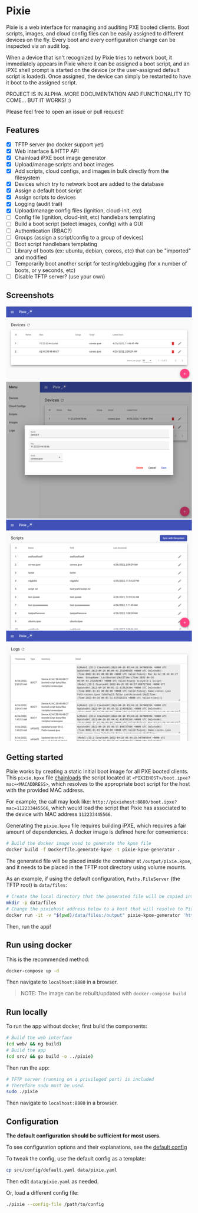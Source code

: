 # Pixie

Pixie is a web interface for managing and auditing PXE booted clients. Boot scripts, images, and cloud config files can be easily assigned to different devices on the fly. Every boot and every configuration change can be inspected via an audit log.

When a device that isn't recognized by Pixie tries to network boot, it immediately appears in Pixie where it can be assigned a boot script, and an iPXE shell prompt is started on the device (or the user-assigned default script is loaded). Once assigned, the device can simply be restarted to have it boot to the assigned script.

PROJECT IS IN ALPHA. MORE DOCUMENTATION AND FUNCTIONALITY TO COME... BUT IT WORKS! :)

Please feel free to open an issue or pull request!

## Features
- [x] TFTP server (no docker support yet)
- [x] Web interface & HTTP API
- [x] Chainload iPXE boot image generator
- [x] Upload/manage scripts and boot images
- [x] Add scripts, cloud configs, and images in bulk directly from the filesystem
- [x] Devices which try to network boot are added to the database
- [x] Assign a default boot script
- [x] Assign scripts to devices
- [x] Logging (audit trail)
- [x] Upload/manage config files (ignition, cloud-init, etc)
- [ ] Config file (ignition, cloud-init, etc) handlebars templating
- [ ] Build a boot script (select images, config) with a GUI
- [ ] Authentication (RBAC?)
- [ ] Groups (assign a script/config to a group of devices)
- [ ] Boot script handlebars templating
- [ ] Library of boots (ex: ubuntu, debian, coreos, etc) that can be "imported" and modified
- [ ] Temporarily boot another script for testing/debugging (for x number of boots, or y seconds, etc)
- [ ] Disable TFTP server? (use your own)

## Screenshots
![Device list](screenshots/devices.png)
![Edit device](screenshots/device-edit.png)
![Scripts list](screenshots/scripts.png)
![Audit log](screenshots/audit-log.png)

## Getting started
Pixie works by creating a static initial boot image for all PXE booted clients. This `pixie.kpxe` file [chainloads](https://ipxe.org/howto/chainloading) the script located at `<PIXIEHOST>/boot.ipxe?mac=<MACADDRESS>`, which resolves to the appropriate boot script for the host with the provided MAC address.

For example, the call may look like: `http://pixiehost:8880/boot.ipxe?mac=112233445566`, which would load the script that Pixie has associated to the device with MAC address `112233445566`.

Generating the `pixie.kpxe` file requires building iPXE, which requires a fair amount of dependencies. A docker image is defined here for convenience:
```bash
# Build the docker image used to generate the kpxe file
docker build -f Dockerfile.generate-kpxe -t pixie-kpxe-generator .
```

The generated file will be placed inside the container at `/output/pixie.kpxe`, and it needs to be placed in the TFTP root directory using volume mounts.

As an example, if using the default configuration, `Paths.FileServer` (the TFTP root) is `data/files`:
```bash
# Create the local directory that the generated file will be copied into
mkdir -p data/files
# Change the pixiehost address below to a host that will resolve to Pixie!
docker run -it -v "$(pwd)/data/files:/output" pixie-kpxe-generator 'http://pixiehost:8880'
```

Then, run the app!

## Run using docker
This is the recommended method:
```bash
docker-compose up -d
```

Then navigate to `localhost:8880` in a browser.

>NOTE: The image can be rebuilt/updated with `docker-compose build`

## Run locally
To run the app without docker, first build the components:
```bash
# Build the web interface
(cd web/ && ng build)
# Build the app
(cd src/ && go build -o ../pixie)
```

Then run the app:
```bash
# TFTP server (running on a privileged port) is included
# Therefore sudo must be used.
sudo ./pixie
```

Then navigate to `localhost:8880` in a browser.

## Configuration

**The default configuration should be sufficient for most users.**

To see configuration options and their explanations, see the [default config](src/config/default.yaml)

To tweak the config, use the default config as a template:
```bash
cp src/config/default.yaml data/pixie.yaml
```

Then edit `data/pixie.yaml` as needed.

Or, load a different config file:
```bash
./pixie --config-file /path/to/config
```
